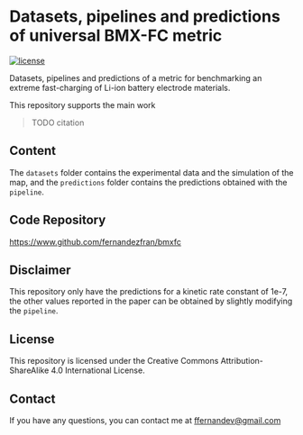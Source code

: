 # Datasets, pipelines and predictions of universal BMX-FC metric

[![license](https://img.shields.io/badge/License-CC%20BY%20SA%204.0-15a300)](https://creativecommons.org/licenses/by-sa/4.0/)

Datasets, pipelines and predictions of a metric for benchmarking an extreme 
fast-charging of Li-ion battery electrode materials.

This repository supports the main work

> TODO citation


## Content

The `datasets` folder contains the experimental data and the simulation of the 
map, and the `predictions` folder contains the predictions obtained with the 
`pipeline`.


## Code Repository

https://www.github.com/fernandezfran/bmxfc


## Disclaimer

This repository only have the predictions for a kinetic rate constant of 1e-7,
the other values reported in the paper can be obtained by slightly modifying
the `pipeline`.


## License

This repository is licensed under the Creative Commons Attribution-ShareAlike 4.0
International License.


## Contact

If you have any questions, you can contact me at <ffernandev@gmail.com>
